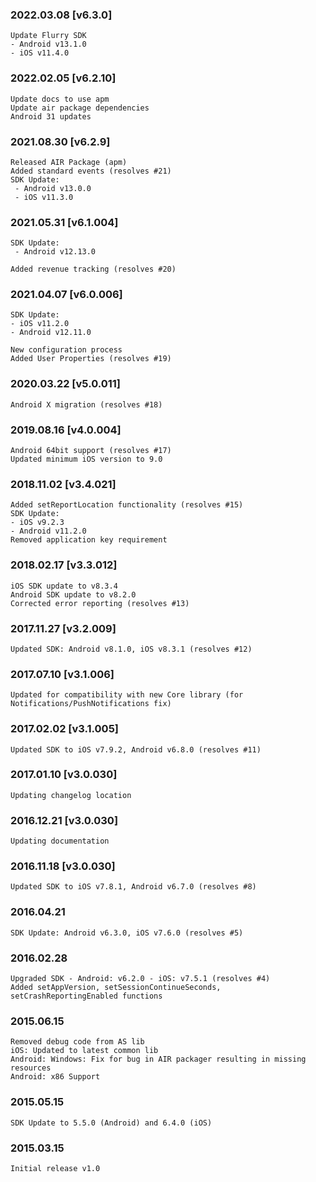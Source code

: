 ### 2022.03.08 [v6.3.0]

```
Update Flurry SDK 
- Android v13.1.0
- iOS v11.4.0
```

### 2022.02.05 [v6.2.10]

```
Update docs to use apm
Update air package dependencies
Android 31 updates
```



### 2021.08.30 [v6.2.9]

```
Released AIR Package (apm)
Added standard events (resolves #21)
SDK Update:
 - Android v13.0.0
 - iOS v11.3.0
```

### 2021.05.31 [v6.1.004]

```
SDK Update:
 - Android v12.13.0

Added revenue tracking (resolves #20)
```

### 2021.04.07 [v6.0.006]

```
SDK Update:
- iOS v11.2.0
- Android v12.11.0

New configuration process
Added User Properties (resolves #19)
```

### 2020.03.22 [v5.0.011]

```
Android X migration (resolves #18)
```

### 2019.08.16 [v4.0.004]

```
Android 64bit support (resolves #17)
Updated minimum iOS version to 9.0
```

### 2018.11.02 [v3.4.021]

```
Added setReportLocation functionality (resolves #15)
SDK Update:
- iOS v9.2.3
- Android v11.2.0
Removed application key requirement

```

### 2018.02.17 [v3.3.012]

```
iOS SDK update to v8.3.4
Android SDK update to v8.2.0
Corrected error reporting (resolves #13)
```

### 2017.11.27 [v3.2.009]

```
Updated SDK: Android v8.1.0, iOS v8.3.1 (resolves #12)
```

### 2017.07.10 [v3.1.006]

```
Updated for compatibility with new Core library (for Notifications/PushNotifications fix)
```

### 2017.02.02 [v3.1.005]

```
Updated SDK to iOS v7.9.2, Android v6.8.0 (resolves #11)
```

### 2017.01.10 [v3.0.030]

```
Updating changelog location
```

### 2016.12.21 [v3.0.030]

```
Updating documentation
```

### 2016.11.18 [v3.0.030]

```
Updated SDK to iOS v7.8.1, Android v6.7.0 (resolves #8)
```

### 2016.04.21

```
SDK Update: Android v6.3.0, iOS v7.6.0 (resolves #5)
```

### 2016.02.28

```
Upgraded SDK - Android: v6.2.0 - iOS: v7.5.1 (resolves #4)
Added setAppVersion, setSessionContinueSeconds, setCrashReportingEnabled functions
```

### 2015.06.15

```
Removed debug code from AS lib
iOS: Updated to latest common lib
Android: Windows: Fix for bug in AIR packager resulting in missing resources
Android: x86 Support
```

### 2015.05.15

```
SDK Update to 5.5.0 (Android) and 6.4.0 (iOS)
```

### 2015.03.15

```
Initial release v1.0
```
